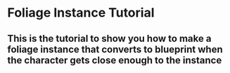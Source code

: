 # Foliage Instance Tutorial
## This is the tutorial to show you how to make a foliage instance that converts to blueprint when the character gets close enough to the instance